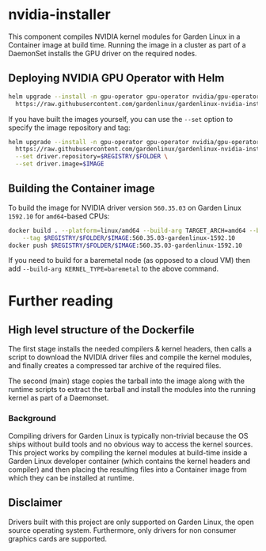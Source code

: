 # nvidia-installer

This component compiles NVIDIA kernel modules for Garden Linux in a Container image at build time.
Running the image in a cluster as part of a DaemonSet installs the GPU driver on the required nodes.

## Deploying NVIDIA GPU Operator with Helm

```bash
helm upgrade --install -n gpu-operator gpu-operator nvidia/gpu-operator --values \
  https://raw.githubusercontent.com/gardenlinux/gardenlinux-nvidia-installer/refs/heads/main/helm/gpu-operator-values.yaml
```

If you have built the images yourself, you can use the `--set` option to specify the image repository and tag:
```bash
helm upgrade --install -n gpu-operator gpu-operator nvidia/gpu-operator --values \
  https://raw.githubusercontent.com/gardenlinux/gardenlinux-nvidia-installer/refs/heads/main/helm/gpu-operator-values.yaml \
  --set driver.repository=$REGISTRY/$FOLDER \
  --set driver.image=$IMAGE
```

## Building the Container image

To build the image for NVIDIA driver version `560.35.03` on Garden Linux `1592.10` for `amd64`-based CPUs:
```bash
docker build . --platform=linux/amd64 --build-arg TARGET_ARCH=amd64 --build-arg DRIVER_VERSION=560.35.03 --build-arg GARDENLINUX_VERSION=1592.10 \
    --tag $REGISTRY/$FOLDER/$IMAGE:560.35.03-gardenlinux-1592.10
docker push $REGISTRY/$FOLDER/$IMAGE:560.35.03-gardenlinux-1592.10
```
If you need to build for a baremetal node (as opposed to a cloud VM) then add `--build-arg KERNEL_TYPE=baremetal` 
to the above command.

# Further reading

## High level structure of the Dockerfile

The first stage installs the needed compilers & kernel headers, then calls
a script to download the NVIDIA driver files and compile the kernel modules, and finally creates a
compressed tar archive of the required files.

The second (main) stage copies the tarball into the image along with the runtime scripts to
extract the tarball and install
the modules into the running kernel as part of a Daemonset.

### Background

Compiling drivers for Garden Linux is typically non-trivial because the OS ships
without build tools and no obvious way to access the kernel sources. This project works
by compiling the kernel modules at build-time inside a Garden Linux developer container
(which contains the kernel headers and compiler) and then placing the resulting files
into a Container image from which they can be installed at runtime.

## Disclaimer 

Drivers built with this project are only supported on Garden Linux, the open source operating system. 
Furthermore, only drivers for non consumer graphics cards are supported.
